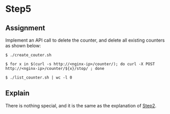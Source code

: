 # Step5

## Assignment

 Implement an API call to delete the counter, and delete all existing counters as shown below:

```shell
$ ./create_couter.sh

$ for x in $(curl -s http://<nginx-ip>/counter/); do curl -X POST http://<nginx-ip>/counter/${x}/stop/ ; done

$ ./list_counter.sh | wc -l 0
```


## Explain

There is nothing special, and it is the same as the explanation of [Step2](Step2.md).

